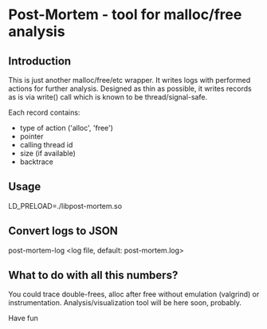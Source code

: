 # Post-Mortem - tool for malloc/free analysis

## Introduction

This is just another malloc/free/etc wrapper. It writes logs with performed actions for further analysis. Designed as thin as possible,
it writes records as is via write() call which is known to be thread/signal-safe.

Each record contains:
- type of action ('alloc', 'free')
- pointer
- calling thread id
- size (if available)
- backtrace

## Usage

LD_PRELOAD=./libpost-mortem.so <any-program>

## Convert logs to JSON

post-mortem-log <log file, default: post-mortem.log>

## What to do with all this numbers?

You could trace double-frees, alloc after free without emulation (valgrind) or instrumentation.
Analysis/visualization tool will be here soon, probably.

Have fun
